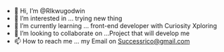 - 👋 Hi, I’m @RIkwugodwin
- 👀 I’m interested in ... trying new thing
- 🌱 I’m currently learning ... front-end developer with Curiosity Xploring
- 💞️ I’m looking to collaborate on ...Project that will develop me
- 📫 How to reach me ... my Email on Successrico@gmail.com

<!---
RIkwugodwin/RIkwugodwin is a ✨ special ✨ repository because its `README.md` (this file) appears on your GitHub profile.
You can click the Preview link to take a look at your changes.
--->
